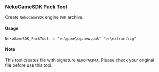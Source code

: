 ### NekoGameSDK Pack Tool

Create `NekoGameSDK` engine `PAK` archive.

#### Usage

```
NekoGameSDK_PackTool -c "e:\game\cg.new.pak" "e:\extract\cg"
```

#### Note

This tool creates file with signature `NEKOPACK4A`. Please check your original file before use this tool.

